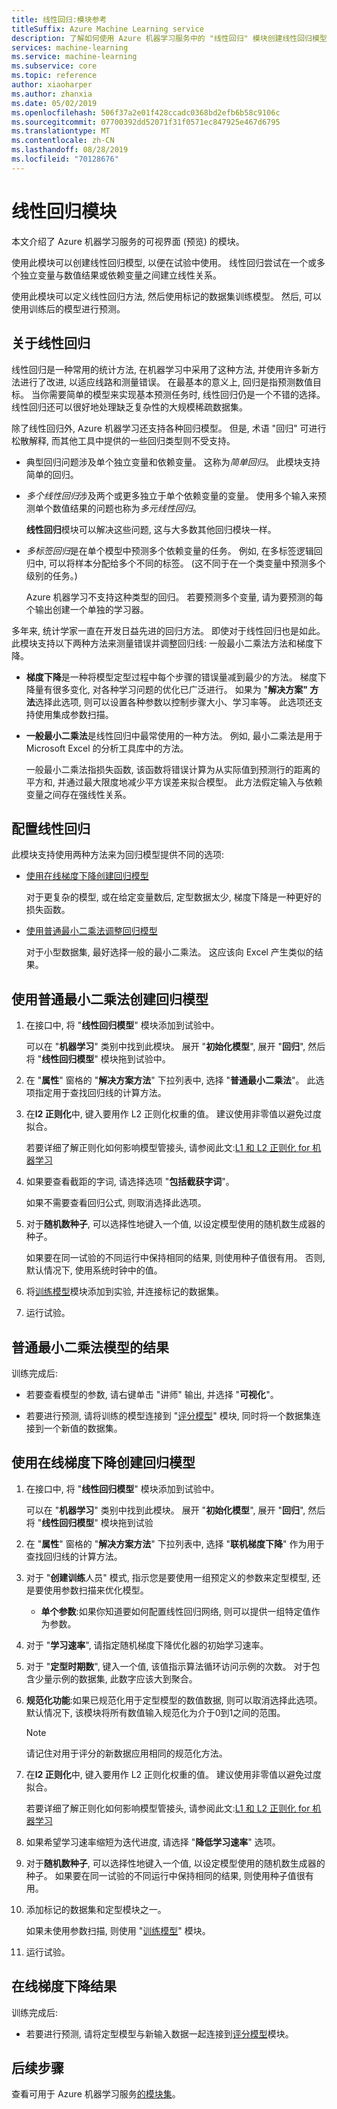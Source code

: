 ```yaml
---
title: 线性回归:模块参考
titleSuffix: Azure Machine Learning service
description: 了解如何使用 Azure 机器学习服务中的 "线性回归" 模块创建线性回归模型, 以便在试验中使用。
services: machine-learning
ms.service: machine-learning
ms.subservice: core
ms.topic: reference
author: xiaoharper
ms.author: zhanxia
ms.date: 05/02/2019
ms.openlocfilehash: 506f37a2e01f428ccadc0368bd2efb6b58c9106c
ms.sourcegitcommit: 07700392dd52071f31f0571ec847925e467d6795
ms.translationtype: MT
ms.contentlocale: zh-CN
ms.lasthandoff: 08/28/2019
ms.locfileid: "70128676"
---
```

# <a name="linear-regression-module"></a>线性回归模块
本文介绍了 Azure 机器学习服务的可视界面 (预览) 的模块。

使用此模块可以创建线性回归模型, 以便在试验中使用。  线性回归尝试在一个或多个独立变量与数值结果或依赖变量之间建立线性关系。 

使用此模块可以定义线性回归方法, 然后使用标记的数据集训练模型。 然后, 可以使用训练后的模型进行预测。

## <a name="about-linear-regression"></a>关于线性回归

线性回归是一种常用的统计方法, 在机器学习中采用了这种方法, 并使用许多新方法进行了改进, 以适应线路和测量错误。 在最基本的意义上, 回归是指预测数值目标。 当你需要简单的模型来实现基本预测任务时, 线性回归仍是一个不错的选择。 线性回归还可以很好地处理缺乏复杂性的大规模稀疏数据集。

除了线性回归外, Azure 机器学习还支持各种回归模型。 但是, 术语 "回归" 可进行松散解释, 而其他工具中提供的一些回归类型则不受支持。

+ 典型回归问题涉及单个独立变量和依赖变量。 这称为*简单回归*。  此模块支持简单的回归。

+ *多个线性回归*涉及两个或更多独立于单个依赖变量的变量。 使用多个输入来预测单个数值结果的问题也称为*多元线性回归*。

    **线性回归**模块可以解决这些问题, 这与大多数其他回归模块一样。

+ *多标签回归*是在单个模型中预测多个依赖变量的任务。 例如, 在多标签逻辑回归中, 可以将样本分配给多个不同的标签。 (这不同于在一个类变量中预测多个级别的任务。)

    Azure 机器学习不支持这种类型的回归。 若要预测多个变量, 请为要预测的每个输出创建一个单独的学习器。

多年来, 统计学家一直在开发日益先进的回归方法。 即使对于线性回归也是如此。 此模块支持以下两种方法来测量错误并调整回归线: 一般最小二乘法方法和梯度下降。

- **梯度下降**是一种将模型定型过程中每个步骤的错误量减到最少的方法。 梯度下降量有很多变化, 对各种学习问题的优化已广泛进行。 如果为 "**解决方案" 方法**选择此选项, 则可以设置各种参数以控制步骤大小、学习率等。 此选项还支持使用集成参数扫描。

- **一般最小二乘法**是线性回归中最常使用的一种方法。 例如, 最小二乘法是用于 Microsoft Excel 的分析工具库中的方法。

    一般最小二乘法指损失函数, 该函数将错误计算为从实际值到预测行的距离的平方和, 并通过最大限度地减少平方误差来拟合模型。 此方法假定输入与依赖变量之间存在强线性关系。

## <a name="configure-linear-regression"></a>配置线性回归

此模块支持使用两种方法来为回归模型提供不同的选项:

+ [使用在线梯度下降创建回归模型](#bkmk_GradientDescent)

    对于更复杂的模型, 或在给定变量数后, 定型数据太少, 梯度下降是一种更好的损失函数。



+ [使用普通最小二乘法调整回归模型](#bkmk_OrdinaryLeastSquares)

    对于小型数据集, 最好选择一般的最小二乘法。 这应该向 Excel 产生类似的结果。

## <a name="bkmk_OrdinaryLeastSquares"></a>使用普通最小二乘法创建回归模型

1. 在接口中, 将 "**线性回归模型**" 模块添加到试验中。

    可以在 "**机器学习**" 类别中找到此模块。 展开 "**初始化模型**", 展开 "**回归**", 然后将 "**线性回归模型**" 模块拖到试验中。

2. 在 "**属性**" 窗格的 "**解决方案方法**" 下拉列表中, 选择 "**普通最小二乘法**"。 此选项指定用于查找回归线的计算方法。

3. 在**l2 正则化**中, 键入要用作 L2 正则化权重的值。 建议使用非零值以避免过度拟合。

     若要详细了解正则化如何影响模型管接头, 请参阅此文:[L1 和 L2 正则化 for 机器学习](https://msdn.microsoft.com/magazine/dn904675.aspx)

4. 如果要查看截距的字词, 请选择选项 "**包括截获字词**"。

    如果不需要查看回归公式, 则取消选择此选项。

5. 对于**随机数种子**, 可以选择性地键入一个值, 以设定模型使用的随机数生成器的种子。

    如果要在同一试验的不同运行中保持相同的结果, 则使用种子值很有用。 否则, 默认情况下, 使用系统时钟中的值。


7. 将[训练模型](./train-model.md)模块添加到实验, 并连接标记的数据集。

8. 运行试验。

## <a name="results-for-ordinary-least-squares-model"></a>普通最小二乘法模型的结果

训练完成后:

+ 若要查看模型的参数, 请右键单击 "讲师" 输出, 并选择 "**可视化**"。

+ 若要进行预测, 请将训练的模型连接到 "[评分模型](./score-model.md)" 模块, 同时将一个数据集连接到一个新值的数据集。 


## <a name="bkmk_GradientDescent"></a>使用在线梯度下降创建回归模型

1. 在接口中, 将 "**线性回归模型**" 模块添加到试验中。

    可以在 "**机器学习**" 类别中找到此模块。 展开 "**初始化模型**", 展开 "**回归**", 然后将 "**线性回归模型**" 模块拖到试验

2. 在 "**属性**" 窗格的 "**解决方案方法**" 下拉列表中, 选择 "**联机梯度下降**" 作为用于查找回归线的计算方法。

3. 对于 "**创建训练**人员" 模式, 指示您是要使用一组预定义的参数来定型模型, 还是要使用参数扫描来优化模型。

    + **单个参数**:如果你知道要如何配置线性回归网络, 则可以提供一组特定值作为参数。

   
4. 对于 "**学习速率**", 请指定随机梯度下降优化器的初始学习速率。

5. 对于 "**定型时期数**", 键入一个值, 该值指示算法循环访问示例的次数。 对于包含少量示例的数据集, 此数字应该大到聚合。

6. **规范化功能**:如果已规范化用于定型模型的数值数据, 则可以取消选择此选项。 默认情况下, 该模块将所有数值输入规范化为介于0到1之间的范围。

    > [!NOTE]
    > 
    > 请记住对用于评分的新数据应用相同的规范化方法。

7. 在**l2 正则化**中, 键入要用作 L2 正则化权重的值。 建议使用非零值以避免过度拟合。

    若要详细了解正则化如何影响模型管接头, 请参阅此文:[L1 和 L2 正则化 for 机器学习](https://msdn.microsoft.com/magazine/dn904675.aspx)


9. 如果希望学习速率缩短为迭代进度, 请选择 "**降低学习速率**" 选项。  

10. 对于**随机数种子**, 可以选择性地键入一个值, 以设定模型使用的随机数生成器的种子。 如果要在同一试验的不同运行中保持相同的结果, 则使用种子值很有用。


12. 添加标记的数据集和定型模块之一。

    如果未使用参数扫描, 则使用 "[训练模型](train-model.md)" 模块。

13. 运行试验。

## <a name="results-for-online-gradient-descent"></a>在线梯度下降结果

训练完成后:

+ 若要进行预测, 请将定型模型与新输入数据一起连接到[评分模型](./score-model.md)模块。


## <a name="next-steps"></a>后续步骤

查看可用于 Azure 机器学习服务[的模块集](module-reference.md)。 